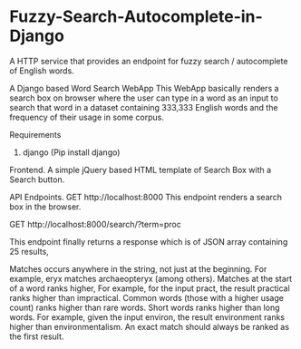 # Fuzzy-Search-Autocomplete-in-Django
A HTTP service that provides an endpoint for fuzzy search / autocomplete of English words.

A Django based Word Search WebApp This WebApp basically renders a search box on browser where the user can type in a word as an input to search that word in a dataset containing 333,333 English words and the frequency of their usage in some corpus.

Requirements 

1. django (Pip install django)

Frontend. A simple jQuery based HTML template of Search Box with a Search button.

API Endpoints. GET http://localhost:8000 This endpoint renders a search box in the browser.

GET http://localhost:8000/search/?term=proc

This endpoint finally returns a response which is of JSON array containing 25 results, 

Matches occurs anywhere in the string, not just at the beginning. For example, eryx matches archaeopteryx (among others). Matches at the start of a word ranks higher, For example, for the input pract, the result practical ranks higher than impractical. Common words (those with a higher usage count) ranks higher than rare words. Short words ranks higher than long words. For example, given the input environ, the result environment ranks higher than environmentalism. An exact match should always be ranked as the first result.

